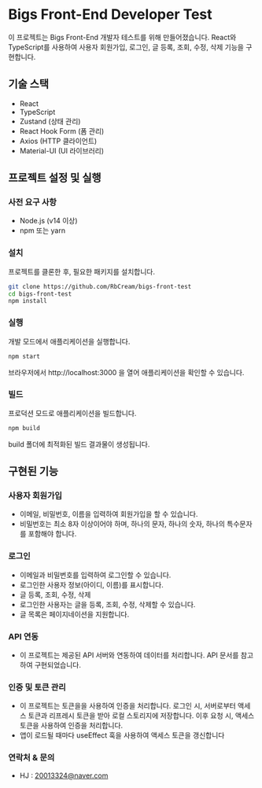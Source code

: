 # Bigs Front-End Developer Test

이 프로젝트는 Bigs Front-End 개발자 테스트를 위해 만들어졌습니다. 
React와 TypeScript를 사용하여 
사용자 회원가입, 로그인, 글 등록, 조회, 수정, 삭제 기능을 구현합니다.

## 기술 스택

- React
- TypeScript
- Zustand (상태 관리)
- React Hook Form (폼 관리)
- Axios (HTTP 클라이언트)
- Material-UI (UI 라이브러리)



## 프로젝트 설정 및 실행

### 사전 요구 사항

- Node.js (v14 이상)
- npm 또는 yarn

### 설치

프로젝트를 클론한 후, 필요한 패키지를 설치합니다.

```bash
git clone https://github.com/RbCream/bigs-front-test
cd bigs-front-test
npm install
```

### 실행
개발 모드에서 애플리케이션을 실행합니다.
```bash
npm start
```
브라우저에서 http://localhost:3000 을 열어 애플리케이션을 확인할 수 있습니다.

### 빌드
프로덕션 모드로 애플리케이션을 빌드합니다.
```bash
npm build
```
build 폴더에 최적화된 빌드 결과물이 생성됩니다.



## 구현된 기능
### 사용자 회원가입
- 이메일, 비밀번호, 이름을 입력하여 회원가입을 할 수 있습니다.
- 비밀번호는 최소 8자 이상이어야 하며, 하나의 문자, 하나의 숫자, 하나의 특수문자를 포함해야 합니다.

### 로그인
- 이메일과 비밀번호를 입력하여 로그인할 수 있습니다.
- 로그인한 사용자 정보(아이디, 이름)를 표시합니다.
- 글 등록, 조회, 수정, 삭제
- 로그인한 사용자는 글을 등록, 조회, 수정, 삭제할 수 있습니다.
- 글 목록은 페이지네이션을 지원합니다.

### API 연동
- 이 프로젝트는 제공된 API 서버와 연동하여 데이터를 처리합니다. API 문서를 참고하여 구현되었습니다.

### 인증 및 토큰 관리
- 이 프로젝트는 토큰을을 사용하여 인증을 처리합니다. 
  로그인 시, 서버로부터 액세스 토큰과 리프레시 토큰을 받아 로컬 스토리지에 저장합니다. 
  이후 요청 시, 액세스 토큰을 사용하여 인증을 처리합니다.
- 앱이 로드될 때마다 useEffect 훅을 사용하여 액세스 토큰을 갱신합니다

### 연락처 & 문의
- HJ : 20013324@naver.com

